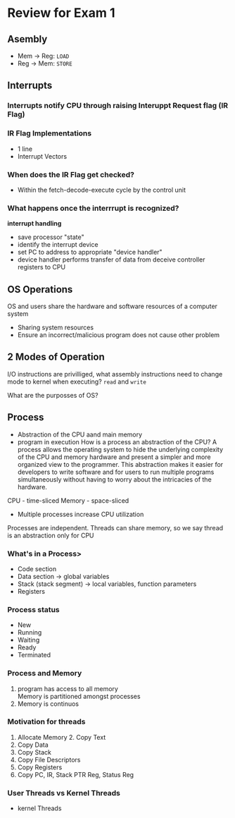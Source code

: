 # Review for Exam 1

## Asembly
- Mem -> Reg: ```LOAD```
- Reg -> Mem: ```STORE```
## Interrupts
### Interrupts notify CPU through raising Interuppt Request flag (IR Flag)
### IR Flag Implementations
- 1 line
- Interrupt Vectors

### When does the IR Flag get checked?
- Within the fetch-decode-execute cycle by the control unit

### What happens once the interrrupt is recognized?
**interrupt handling**
- save processor "state"
- identify the interrupt device
- set PC to address to appropriate "device handler"
- device handler performs transfer of data from deceive controller registers to CPU
 
 ## OS Operations
 OS and users share the hardware and software resources of a computer system
 - Sharing system resources
 - Ensure an incorrect/malicious program does not cause other problem
 
 ## 2 Modes of Operation
 
 I/O instructions are privilliged, what assembly instructions need to change mode to kernel when executing?
```read``` and ```write```

What are the purposses of OS?

## Process
- Abstraction of the CPU aand main memory
- program in execution
How is a process an abstraction of the CPU?
A process allows the operating system to hide the underlying complexity of the CPU and memory hardware and present a simpler 
and more organized view to the programmer. This abstraction makes it easier for developers to write software and for users to
run multiple programs simultaneously without having to worry about the intricacies of the hardware.

CPU - time-sliced
Memory - space-sliced

- Multiple processes increase CPU utilization 

Processes are independent.
Threads can share memory, so we say thread is an abstraction only for CPU

### What's in a Process>
- Code section
- Data section -> global variables
- Stack (stack segment) -> local variables, function parameters
- Registers

### Process status
- New
- Running
- Waiting 
- Ready
- Terminated

### Process and Memory
1. program has access to all memory <br>
Memory is partitioned amongst processes
2. Memory is continuos

### Motivation for threads
1. Allocate Memory 2. Copy Text
3. Copy Data <br>
4. Copy Stack
5. Copy File Descriptors
6. Copy Registers
7. Copy PC, IR, Stack PTR Reg, Status Reg

### User Threads vs Kernel Threads
- kernel Threads




